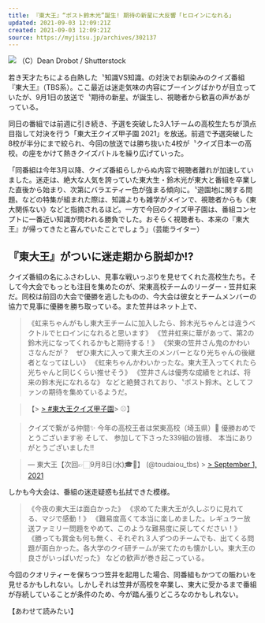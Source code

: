 ```yaml
---
title: 『東大王』“ポスト鈴木光”誕生! 期待の新星に大反響「ヒロインになれる」
updated: 2021-09-03 12:09:21Z
created: 2021-09-03 12:09:21Z
source: https://myjitsu.jp/archives/302137
---
```


![](https://myjitsu.jp/wp-content/uploads/2021/09/shutterstock_1145329661.jpg)
（C）Dean Drobot / Shutterstock

若き天才たちによる白熱した〝知識VS知識〟の対決でお馴染みのクイズ番組『東大王』（TBS系）。ここ最近は迷走気味の内容にブーイングばかりが目立っていたが、9月1日の放送で〝期待の新星〟が誕生し、視聴者から歓喜の声があがっている。

同日の番組では前週に引き続き、予選を突破した3人1チームの高校生たちが頂点目指して対決を行う「東大王クイズ甲子園 2021」を放送。前週で予選突破した8校が半分にまで絞られ、今回の放送では勝ち抜いた4校が〝クイズ日本一の高校〟の座をかけて熱きクイズバトルを繰り広げていった。

「同番組は今年3月以降、クイズ番組らしからぬ内容で視聴者離れが加速していました。迷走は、絶大な人気を誇っていた東大生・鈴木光が東大と番組を卒業した直後から始まり、次第にバラエティー色が強まる傾向に。〝遊園地に関する問題〟などの特集が組まれた際は、知識よりも雑学がメインで、視聴者からも《東大関係ない》などと指摘されるほど。一方で今回のクイズ甲子園は、番組コンセプトに一番近い知識が問われる勝負でした。おそらく視聴者も、本来の『東大王』が帰ってきたと喜んでいたことでしょう」（芸能ライター）

## 『東大王』がついに迷走期から脱却か!?

クイズ番組の名にふさわしい、見事な戦いっぷりを見せてくれた高校生たち。そして今大会でもっとも注目を集めたのが、栄東高校チームのリーダー・笠井虹来だ。同校は前回の大会で優勝を逃したものの、今大会は彼女とチームメンバーの協力で見事に優勝を勝ち取っている。また笠井はネット上で、

> 《虹来ちゃんがもし東大王チームに加入したら、鈴木光ちゃんとは違うベクトルでヒロインになれると思います》
> 《笠井虹来に華があって、第2の鈴木光になってくれるかもと期待する！》
> 《栄東の笠井さん鬼のかわいさなんだが？　ぜひ東大に入って東大王のメンバーとなり光ちゃんの後継者となってほしい》
> 《虹来ちゃんかわいかったな。東大王入ってくれたら光ちゃんと同じくらい推せそう》
> 《笠井さんは優秀な成績をとれば、将来の鈴木光になれるな》
などと絶賛されており、〝ポスト鈴木〟としてファンの期待を集めているようだ。

> 【> [> #東大王クイズ甲子園](https://twitter.com/hashtag/%E6%9D%B1%E5%A4%A7%E7%8E%8B%E3%82%AF%E3%82%A4%E3%82%BA%E7%94%B2%E5%AD%90%E5%9C%92?src=hash&ref_src=twsrc%5Etfw)>  ⚾】

> クイズで繋がる仲間✨
> 今年の高校王者は栄東高校（埼玉県）👑
> 優勝おめでとうございます㊗️
> そして、
> 参加して下さった339組の皆様、
> 本当にありがとうございました‼️

> — 東大王【次回👉🏻9月8日(水)🎓🌈】 (@toudaiou_tbs) > [> September 1, 2021](https://twitter.com/toudaiou_tbs/status/1433058504676282369?ref_src=twsrc%5Etfw)

しかも今大会は、番組の迷走疑惑も払拭できた模様。
> 《今夜の東大王は面白かった》
> 《求めてた東大王が久しぶりに見れてる、マジで感動！》
> 《難易度高くて本当に楽しめました。レギュラー放送ファミリー問題をやめて、このような難易度に戻してください！》
> 《勝っても賞金も何も無く、それぞれ３人ずつのチームでも、出てくる問題が面白かった。各大学のクイ研チームが来てたのも懐かしい。東大王の良さがいっぱいだった》
などの歓声が巻き起こっている。

今回のクオリティーを保ちつつ笠井を起用した場合、同番組もかつての賑わいを見せるかもしれない。しかしそれは笠井が高校を卒業し、東大に受かるまで番組が存続していることが条件のため、今が踏ん張りどころなのかもしれない。

【あわせて読みたい】
